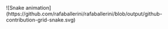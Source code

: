 <div>
 ![Snake animation](https://github.com/rafaballerini/rafaballerini/blob/output/github-contribution-grid-snake.svg)
</div>
